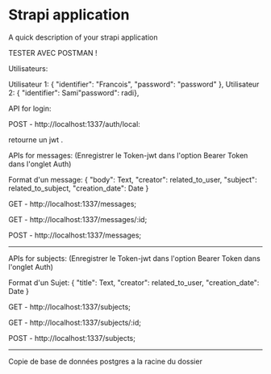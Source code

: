 # Strapi application

A quick description of your strapi application

TESTER AVEC POSTMAN !

Utilisateurs: 

Utilisateur 1: { "identifier": "Francois", "password": "password" },
Utilisateur 2: { "identifier": Sami"password": radi},

API for login:

POST - http://localhost:1337/auth/local:

retourne un jwt .


APIs for messages: (Enregistrer le Token-jwt dans l'option Bearer Token dans l'onglet Auth)

Format d'un message: { "body": Text, "creator": related_to_user, "subject": related_to_subject, "creation_date": Date }

GET - http://localhost:1337/messages;

GET - http://localhost:1337/messages/:id;

POST - http://localhost:1337/messages;

----------


APIs for subjects: (Enregistrer le Token-jwt dans l'option Bearer Token dans l'onglet Auth)

Format d'un Sujet: { "title": Text, "creator": related_to_user, "creation_date": Date }

GET - http://localhost:1337/subjects;

GET - http://localhost:1337/subjects/:id;

POST - http://localhost:1337/subjects;


----------

Copie de base de données postgres a la racine du dossier

